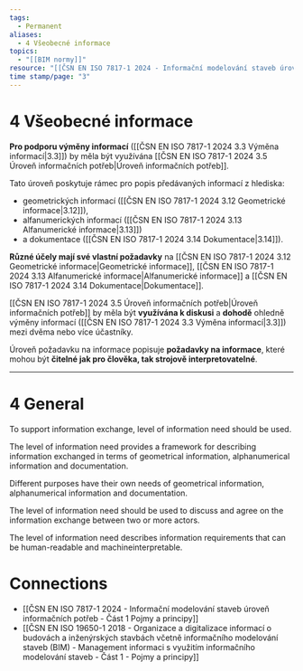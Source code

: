 ```yaml
---
tags:
  - Permanent
aliases:
  - 4 Všeobecné informace
topics:
  - "[[BIM normy]]"
resource: "[[ČSN EN ISO 7817-1 2024 - Informační modelování staveb úroveň informačních potřeb - Část 1 Pojmy a principy]]"
time stamp/page: "3"
---
```

# 4 Všeobecné informace
**Pro podporu výměny informací** ([[ČSN EN ISO 7817-1 2024 3.3 Výměna informací|3.3]]) by měla být využívána [[ČSN EN ISO 7817-1 2024 3.5 Úroveň informačních potřeb|Úroveň informačních potřeb]].

Tato úroveň poskytuje rámec pro popis předávaných informací z hlediska:
- geometrických informací ([[ČSN EN ISO 7817-1 2024 3.12 Geometrické informace|3.12]]), 
- alfanumerických informací ([[ČSN EN ISO 7817-1 2024 3.13 Alfanumerické informace|3.13]])
- a dokumentace ([[ČSN EN ISO 7817-1 2024 3.14 Dokumentace|3.14]]).

**Různé účely mají své vlastní požadavky** na [[ČSN EN ISO 7817-1 2024 3.12 Geometrické informace|Geometrické informace]], [[ČSN EN ISO 7817-1 2024 3.13 Alfanumerické informace|Alfanumerické informace]] a [[ČSN EN ISO 7817-1 2024 3.14 Dokumentace|Dokumentace]].  

[[ČSN EN ISO 7817-1 2024 3.5 Úroveň informačních potřeb|Úroveň informačních potřeb]] by měla být **využívána k diskusi** a **dohodě** ohledně výměny informací ([[ČSN EN ISO 7817-1 2024 3.3 Výměna informací|3.3]]) mezi dvěma nebo více účastníky.  

Úroveň požadavku na informace popisuje **požadavky na informace**, které mohou být **čitelné jak pro člověka, tak strojově interpretovatelné**.

---
# 4 General
To support information exchange, level of information need should be used.

The level of information need provides a framework for describing information exchanged in terms of geometrical information, alphanumerical information and documentation. 

Different purposes have their own needs of geometrical information, alphanumerical information and documentation.

The level of information need should be used to discuss and agree on the information exchange between two or more actors.

The level of information need describes information requirements that can be human-readable and machineinterpretable.

# Connections

- [[ČSN EN ISO 7817-1 2024 - Informační modelování staveb úroveň informačních potřeb - Část 1 Pojmy a principy]]
- [[ČSN EN ISO 19650-1 2018 - Organizace a digitalizace informací o budovách a inženýrských stavbách včetně informačního modelování staveb (BIM) - Management informaci s využitím informačního modelování staveb - Část 1 - Pojmy a principy]]


